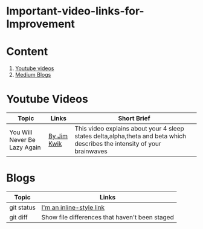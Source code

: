 # Important-video-links-for-Improvement

# Content
1)  [Youtube videos](https://github.com/badman7/Important-video-links-for-Improvement/#youtube-Videos)
2)  [Medium Blogs](https://github.com/badman7/Important-video-links-for-Improvement/#Medium-Blogs)

# Youtube Videos

| Topic | Links | Short Brief |
| --- | --- | --- |
| You Will Never Be Lazy Again | [By Jim Kwik](https://www.youtube.com/watch?v=REeROakzwfU) | This video explains about your 4 sleep states delta,alpha,theta and beta which describes the intensity of your brainwaves | 




# Blogs

| Topic | Links |
| --- | --- |
| git status | [I'm an inline-style link](https://www.google.com) |
| git diff | Show file differences that haven't been staged |

